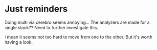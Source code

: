# Just reminders

Doing multi via cerebro seems annoying... The analyzers are made for a single stock?? Need to further investigate this.

I mean it seems not too hard to move from one to the other. But it's worth having a look.

